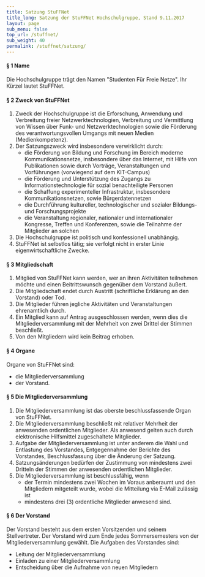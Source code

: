 ```yaml
---
title: Satzung StuFFNet
title_long: Satzung der StuFFNet Hochschulgruppe, Stand 9.11.2017
layout: page
sub_menu: false
top_url: /stuffnet/
sub_weight: 40
permalink: /stuffnet/satzung/
---
```


#### § 1 Name

Die Hochschulgruppe trägt den Namen "Studenten Für Freie Netze". Ihr Kürzel lautet StuFFNet.

#### § 2 Zweck von StuFFNet

1. Zweck der Hochschulgruppe ist die Erforschung, Anwendung und Verbreitung freier Netzwerktechnologien, Verbreitung und Vermittlung von Wissen über Funk- und Netzwerktechnologien sowie die Förderung des verantwortungsvollen Umgangs mit neuen Medien (Medienkompetenz).
2. Der Satzungszweck wird insbesondere verwirklicht durch:
    + die Förderung von Bildung und Forschung im Bereich moderne Kommunikationsnetze, insbesondere über das Internet, mit Hilfe von Publikationen sowie durch Vorträge, Veranstaltungen und Vorführungen (vorwiegend auf dem KIT-Campus)
    + die Förderung und Unterstützung des Zugangs zu Informationstechnologie für sozial benachteiligte Personen
    + die Schaffung experimenteller Infrastruktur, insbesondere Kommunikationsnetzen, sowie Bürgerdatennetzen
    + die Durchführung kultureller, technologischer und sozialer Bildungs- und Forschungsprojekte
    + die Veranstaltung regionaler, nationaler und internationaler Kongresse, Treffen und Konferenzen, sowie die Teilnahme der Mitglieder an solchen
3. Die Hochschulgruppe ist politisch und konfessionell unabhängig.
4. StuFFNet ist selbstlos tätig; sie verfolgt nicht in erster Linie eigenwirtschaftliche Zwecke.

#### § 3 Mitgliedschaft

1. Mitglied von StuFFNet kann werden, wer an ihren Aktivitäten teilnehmen möchte und einen Beitrittswunsch gegenüber dem Vorstand äußert.
2. Die Mitgliedschaft endet durch Austritt (schriftliche Erklärung an den Vorstand) oder Tod.
3. Die Mitglieder führen jegliche Aktivitäten und Veranstaltungen ehrenamtlich durch.
4. Ein Mitglied kann auf Antrag ausgeschlossen werden, wenn dies die Mitgliederversammlung mit der Mehrheit von zwei Drittel der Stimmen beschließt.
5. Von den Mitgliedern wird kein Beitrag erhoben.

#### § 4 Organe

Organe von StuFFNet sind:

+ die Mitgliederversammlung
+ der Vorstand.

#### § 5 Die Mitgliederversammlung

1. Die Mitgliederversammlung ist das oberste beschlussfassende Organ von StuFFNet.
2. Die Mitgliederversammlung beschließt mit relativer Mehrheit der anwesenden ordentlichen Mitglieder. Als anwesend gelten auch durch elektronische Hilfsmittel zugeschaltete Mitglieder.
3. Aufgabe der Mitgliederversammlung ist unter anderem die Wahl und Entlastung des Vorstandes, Entgegennahme der Berichte des Vorstandes, Beschlussfassung über die Änderung der Satzung.
4. Satzungsänderungen bedürfen der Zustimmung von mindestens zwei Dritteln der Stimmen der anwesenden ordentlichen Mitglieder.
5. Die Mitgliederversammlung ist beschlussfähig, wenn
    + der Termin mindestens zwei Wochen im Voraus anberaumt und den Mitgliedern mitgeteilt wurde, wobei die Mitteilung via E-Mail zulässig ist
    + mindestens drei (3) ordentliche Mitglieder anwesend sind.

#### § 6 Der Vorstand

Der Vorstand besteht aus dem ersten Vorsitzenden und seinem Stellvertreter. Der Vorstand wird zum Ende jedes Sommersemesters von der Mitgliederversammlung gewählt. Die Aufgaben des Vorstandes sind:

* Leitung der Mitgliederversammlung
* Einladen zu einer Mitgliederversammlung
* Entscheidung über die Aufnahme von neuen Mitgliedern
